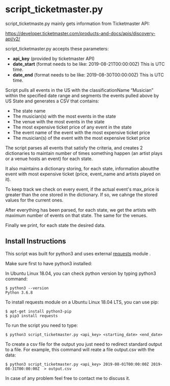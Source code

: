 # script_ticketmaster.py


script_ticketmaste.py mainly gets information from Ticketmaster API:

https://developer.ticketmaster.com/products-and-docs/apis/discovery-api/v2/

script_ticketmaster.py accepts these parameters:
  - **api_key**  (provided by ticketmaster API)
  - **date_start** (format needs to be like: 2019-08-21T00:00:00Z)  This is UTC time.
  - **date_end**   (format needs to be like: 2019-08-30T00:00:00Z)  This is UTC time.
  
  
Script pulls all events in the US with the classificationName “Musician” within the specified date range and
segments the events pulled above by US State and generates a CSV that contains:

 - The state name
 - The musician(s) with the most events in the state
 - The venue with the most events in the state
 - The most expensive ticket price of any event in the state
 - The event name of the event with the most expensive ticket price
 - The musician(s) of the event with the most expensive ticket price


The script parses all events that satisfy the criteria, and creates 2 dictionaries to maintain number of times something happen  (an artist plays or a venue hosts an event) for each state.

It also maintains a dictionary storing, for each state, information aboutthe event with most expensive ticket (price,  event_name and artists played on it). 

To keep track we check on every event, if the actual event's max_price is greater than the one stored in the dictionary. If so, we cahnge the stored values for the current ones.

After everything has been parsed, for each state, we get the artists with maximum number of events on that state. The same for the venues.

Finally we print, for each state the desired data.


## Install Instructions

This script was built for python3 and uses external [requests](https://2.python-requests.org/en/master/) module .

Make sure first to have python3 installed:

In Ubuntu Linux 18.04, you can check python version by typing python3 command:

```
$ python3 --version
Python 3.6.8
```

To install requests module on a Ubuntu Linux 18.04 LTS, you can use pip:

```
$ apt-get install python3-pip
$ pip3 install requests
```

To run the script you need to type:

```
$ python3 script_ticketmaster.py <api_key> <starting_date> <end_date>
```

To create a csv file for the output you just need to redirect standard output to a file. 
For example, this command will reate a file output.csv with the data:

```
$ python3 script_ticketmaster.py <api_key> 2019-08-01T00:00:00Z 2019-08-31T00:00:00Z  > output.csv
```

In case of any problem feel free to contact me to discuss it.
